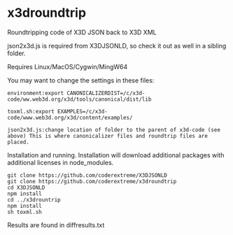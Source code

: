 # x3droundtrip
Roundtripping code of X3D JSON back to X3D XML

json2x3d.js is required from X3DJSONLD, so check it out as well in a sibling folder.

Requires Linux/MacOS/Cygwin/MingW64

You may want to change the settings in these files:

```
environment:export CANONICALIZERDIST=/c/x3d-code/ww.web3d.org/x3d/tools/canonical/dist/lib

toxml.sh:export EXAMPLES=/c/x3d-code/www.web3d.org/x3d/content/examples/ 

json2x3d.js:change location of folder to the parent of x3d-code (see above) This is where canonicalizer files and roundtrip files are placed.
```

Installation and running.  Installation will download additional packages with additional licenses in node_modules.

```
git clone https://github.com/coderextreme/X3DJSONLD
git clone https://github.com/coderextreme/x3droundtrip
cd X3DJSONLD
npm install
cd ../x3drountrip
npm install
sh toxml.sh
```

Results are found in diffresults.txt
